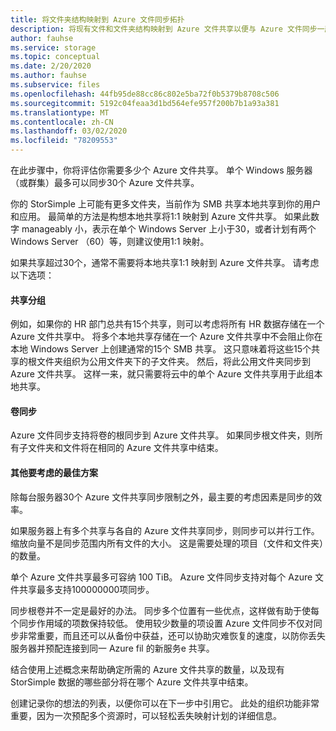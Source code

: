 ```yaml
---
title: 将文件夹结构映射到 Azure 文件同步拓扑
description: 将现有文件和文件夹结构映射到 Azure 文件共享以便与 Azure 文件同步一起使用。在迁移文档之间共享的通用文本块。
author: fauhse
ms.service: storage
ms.topic: conceptual
ms.date: 2/20/2020
ms.author: fauhse
ms.subservice: files
ms.openlocfilehash: 44fb95de88cc86c802e5ba72f0b5379b8708c506
ms.sourcegitcommit: 5192c04feaa3d1bd564efe957f200b7b1a93a381
ms.translationtype: MT
ms.contentlocale: zh-CN
ms.lasthandoff: 03/02/2020
ms.locfileid: "78209553"
---
```

在此步骤中，你将评估你需要多少个 Azure 文件共享。 单个 Windows 服务器（或群集）最多可以同步30个 Azure 文件共享。

你的 StorSimple 上可能有更多文件夹，当前作为 SMB 共享本地共享到你的用户和应用。 最简单的方法是构想本地共享将1:1 映射到 Azure 文件共享。 如果此数字 manageably 小，表示在单个 Windows Server 上小于30，或者计划有两个 Windows Server （60）等，则建议使用1:1 映射。

如果共享超过30个，通常不需要将本地共享1:1 映射到 Azure 文件共享。
请考虑以下选项：

#### <a name="share-grouping"></a>共享分组

例如，如果你的 HR 部门总共有15个共享，则可以考虑将所有 HR 数据存储在一个 Azure 文件共享中。 将多个本地共享存储在一个 Azure 文件共享中不会阻止你在本地 Windows Server 上创建通常的15个 SMB 共享。 这只意味着将这些15个共享的根文件夹组织为公用文件夹下的子文件夹。 然后，将此公用文件夹同步到 Azure 文件共享。 这样一来，就只需要将云中的单个 Azure 文件共享用于此组本地共享。

#### <a name="volume-sync"></a>卷同步

Azure 文件同步支持将卷的根同步到 Azure 文件共享。
如果同步根文件夹，则所有子文件夹和文件将在相同的 Azure 文件共享中结束。

#### <a name="other-best-practices-to-consider"></a>其他要考虑的最佳方案

除每台服务器30个 Azure 文件共享同步限制之外，最主要的考虑因素是同步的效率。

如果服务器上有多个共享与各自的 Azure 文件共享同步，则同步可以并行工作。 缩放向量不是同步范围内所有文件的大小。 这是需要处理的项目（文件和文件夹）的数量。

单个 Azure 文件共享最多可容纳 100 TiB。
Azure 文件同步支持对每个 Azure 文件共享最多支持100000000项同步。

同步根卷并不一定是最好的办法。 同步多个位置有一些优点，这样做有助于使每个同步作用域的项数保持较低。 使用较少数量的项设置 Azure 文件同步不仅对同步非常重要，而且还可以从备份中获益，还可以协助灾难恢复的速度，以防你丢失服务器并预配连接到同一 Azure fil 的新服务e 共享。

结合使用上述概念来帮助确定所需的 Azure 文件共享的数量，以及现有 StorSimple 数据的哪些部分将在哪个 Azure 文件共享中结束。

创建记录你的想法的列表，以便你可以在下一步中引用它。 此处的组织功能非常重要，因为一次预配多个资源时，可以轻松丢失映射计划的详细信息。
